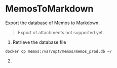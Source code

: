 # MemosToMarkdown
Export the database of Memos to Markdown.

> Export of attachments not supported yet.

1. Retrieve the database file

```
docker cp memos:/var/opt/memos/memos_prod.db ~/
```

2. 
